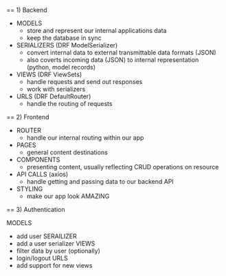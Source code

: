 == 1) Backend

- MODELS
  - store and represent our internal applications data
  - keep the database in sync
- SERIALIZERS (DRF ModelSerializer)
  - convert internal data to external transmittable data formats (JSON)
  - also coverts incoming data (JSON) to internal representation (python, model records) 
- VIEWS (DRF ViewSets)
  - handle requests and send out responses
  - work with serializers
- URLS (DRF DefaultRouter)
  - handle the routing of requests


== 2) Frontend

- ROUTER
  - handle our internal routing within our app
- PAGES
  - general content destinations
- COMPONENTS
  - presenting content, usually reflecting CRUD operations on resource
- API CALLS (axios)
  - handle getting and passing data to our backend API
- STYLING
  - make our app look AMAZING


== 3) Authentication

MODELS
  - add user
SERAILIZER
  - add a user serializer
VIEWS
  - filter data by user (optionally)
  - login/logout
URLS
  - add support for new views



